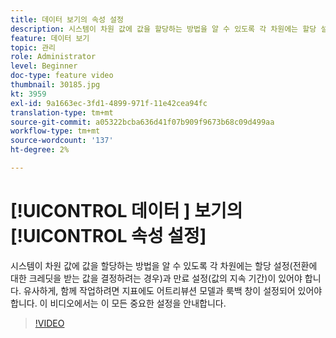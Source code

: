 ```yaml
---
title: 데이터 보기의 속성 설정
description: 시스템이 차원 값에 값을 할당하는 방법을 알 수 있도록 각 차원에는 할당 설정(전환에 대한 크레딧을 받는 값을 결정하려는 경우)과 만료 설정(값의 지속 기간)이 있어야 합니다. 유사하게, 함께 작업하려면 지표에도 어트리뷰션 모델과 룩백 창이 설정되어 있어야 합니다. 이 비디오에서는 이 모든 중요한 설정을 안내합니다.
feature: 데이터 보기
topic: 관리
role: Administrator
level: Beginner
doc-type: feature video
thumbnail: 30185.jpg
kt: 3959
exl-id: 9a1663ec-3fd1-4899-971f-11e42cea94fc
translation-type: tm+mt
source-git-commit: a05322bcba636d41f07b909f9673b68c09d499aa
workflow-type: tm+mt
source-wordcount: '137'
ht-degree: 2%

---
```


# [!UICONTROL 데이터 ] 보기의  [!UICONTROL 속성 설정]

시스템이 차원 값에 값을 할당하는 방법을 알 수 있도록 각 차원에는 할당 설정(전환에 대한 크레딧을 받는 값을 결정하려는 경우)과 만료 설정(값의 지속 기간)이 있어야 합니다. 유사하게, 함께 작업하려면 지표에도 어트리뷰션 모델과 룩백 창이 설정되어 있어야 합니다. 이 비디오에서는 이 모든 중요한 설정을 안내합니다.

>[!VIDEO](https://video.tv.adobe.com/v/30185/?quality=12&enable10seconds=on&speedcontrol=on)
